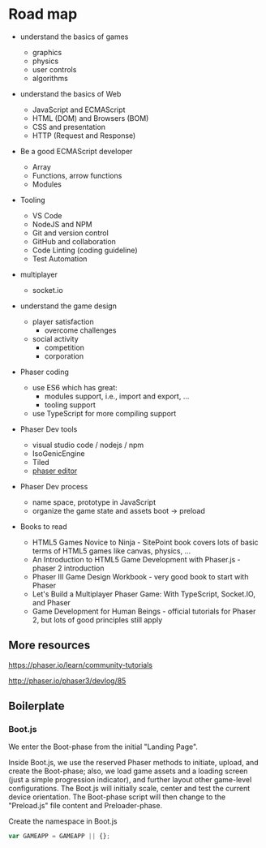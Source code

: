 # Road map

- understand the basics of games

  - graphics
  - physics
  - user controls
  - algorithms

- understand the basics of Web

  - JavaScript and ECMAScript
  - HTML (DOM) and Browsers (BOM)
  - CSS and presentation
  - HTTP (Request and Response)

- Be a good ECMAScript developer

  - Array
  - Functions, arrow functions
  - Modules

- Tooling

  - VS Code
  - NodeJS and NPM
  - Git and version control
  - GitHub and collaboration
  - Code Linting (coding guideline)
  - Test Automation

- multiplayer

  - socket.io

- understand the game design

  - player satisfaction
    - overcome challenges
  - social activity
    - competition
    - corporation

- Phaser coding

  - use ES6 which has great:
    - modules support, i.e., import and export, ...
    - tooling support
  - use TypeScript for more compiling support

- Phaser Dev tools

  - visual studio code / nodejs / npm
  - IsoGenicEngine
  - Tiled
  - [phaser editor](https://phasereditor2d.com/)

- Phaser Dev process

  - name space, prototype in JavaScript
  - organize the game state and assets boot -> preload

- Books to read
  - HTML5 Games Novice to Ninja - SitePoint book covers lots of basic terms of HTML5 games like canvas, physics, ...
  - An Introduction to HTML5 Game Development with Phaser.js - phaser 2 introduction
  - Phaser III Game Design Workbook - very good book to start with Phaser
  - Let's Build a Multiplayer Phaser Game: With TypeScript, Socket.IO, and Phaser
  - Game Development for Human Beings - official tutorials for Phaser 2, but lots of good principles still apply

## More resources

<https://phaser.io/learn/community-tutorials>

<http://phaser.io/phaser3/devlog/85>

## Boilerplate

### Boot.js

We enter the Boot-phase from the initial "Landing Page".

Inside Boot.js, we use the reserved Phaser methods to initiate, upload, and create the Boot-phase; also, we load game assets and a loading screen (just a simple progression indicator), and further layout other game-level configurations. The Boot.js will initially scale, center and test the current device orientation. The Boot-phase script will then change to the "Preload.js" file content and Preloader-phase.

Create the namespace in Boot.js

```js
var GAMEAPP = GAMEAPP || {};
```
